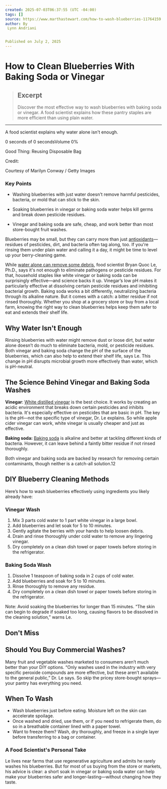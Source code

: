 ```yaml
---
created: 2025-07-03T06:37:55 (UTC -04:00)
tags: []
source: https://www.marthastewart.com/how-to-wash-blueberries-11764159
author: By
 Lynn Andriani


Published on July 2, 2025
---
```


# How to Clean Blueberries With Baking Soda or Vinegar

> ## Excerpt
> Discover the most effective way to wash blueberries with baking soda or vinegar. A food scientist explains how these pantry staples are more efficient than using plain water.

---
A food scientist explains why water alone isn't enough.

0 seconds of 0 secondsVolume 0%

Good Thing: Reusing Disposable Bag

Credit:

Courtesy of Marilyn Conway / Getty Images

### Key Points

-   Washing blueberries with just water doesn't remove harmful pesticides, bacteria, or mold that can stick to the skin.  
    
-   Soaking blueberries in vinegar or baking soda water helps kill germs and break down pesticide residues.  
    
-   Vinegar and baking soda are safe, cheap, and work better than most store-bought fruit washes.

Blueberries may be small, but they can carry more than just [antioxidants](https://www.marthastewart.com/health-benefits-of-blueberries-8766754)—residues of pesticides, dirt, and bacteria often tag along, too. If you're rinsing them under plain water and calling it a day, it might be time to level up your berry-cleaning game.

While [water alone can remove some debris](https://www.marthastewart.com/how-to-wash-blueberries-8671998), food scientist Bryan Quoc Le, Ph.D., says it's not enough to eliminate pathogens or pesticide residues. For that, household staples like white vinegar or baking soda can be surprisingly effective—and science backs it up. Vinegar’s low pH makes it particularly effective at dissolving certain pesticide residues and inhibiting bacterial growth. Baking soda works a bit differently, neutralizing bacteria through its alkaline nature. But it comes with a catch: a bitter residue if not rinsed thoroughly. Whether you shop at a grocery store or buy from a local farm, knowing the right way to clean blueberries helps keep them safer to eat and extends their shelf life.

## Why Water Isn't Enough

Rinsing blueberries with water might remove dust or loose dirt, but water alone doesn’t do much to eliminate bacteria, mold, or pesticide residues. Both vinegar and baking soda change the pH of the surface of the blueberries, which can also help to extend their shelf life, says Le. This change in pH disrupts microbial growth more effectively than water, which is pH-neutral.

## The Science Behind Vinegar and Baking Soda Washes

**Vinegar**: [White distilled vinegar](https://www.marthastewart.com/vinegar-uses-8350561) is the best choice. It works by creating an acidic environment that breaks down certain pesticides and inhibits bacteria. It's especially effective on pesticides that are basic in pH. The key is the pH—not the specific type of vinegar, Dr. Le explains. So while apple cider vinegar can work, white vinegar is usually cheaper and just as effective.

**Baking soda:** [Baking soda](https://www.marthastewart.com/cleaning-with-baking-soda-8363193) is alkaline and better at tackling different kinds of bacteria. However, it can leave behind a faintly bitter residue if not rinsed thoroughly.

Both vinegar and baking soda are backed by research for removing certain contaminants, though neither is a catch-all solution.12

## DIY Blueberry Cleaning Methods

Here’s how to wash blueberries effectively using ingredients you likely already have:

### Vinegar Wash

1.  Mix 3 parts cold water to 1 part white vinegar in a large bowl.
2.  Add blueberries and let soak for 5 to 10 minutes.
3.  Gently agitate the berries with your hands to help loosen debris.
4.  Drain and rinse thoroughly under cold water to remove any lingering vinegar.
5.  Dry completely on a clean dish towel or paper towels before storing in the refrigerator.  
    

### Baking Soda Wash

1.  Dissolve 1 teaspoon of baking soda in 2 cups of cold water.
2.  Add blueberries and soak for 5 to 10 minutes.
3.  Rinse thoroughly to remove any residue.
4.  Dry completely on a clean dish towel or paper towels before storing in the refrigerator.  
    

Note: Avoid soaking the blueberries for longer than 15 minutes. “The skin can begin to degrade if soaked too long, causing flavors to be dissolved in the cleaning solution,” warns Le.

## Don't Miss

## Should You Buy Commercial Washes?

Many fruit and vegetable washes marketed to consumers aren’t much better than your DIY options. “Only washes used in the industry with very specific peroxide compounds are more effective, but these aren’t available to the general public,” Dr. Le says. So skip the pricey store-bought sprays—your pantry has everything you need.

## When To Wash

-   Wash blueberries just before eating. Moisture left on the skin can accelerate spoilage.
-   Once washed and dried, use them, or if you need to refrigerate them, do so in a breathable container lined with a paper towel.
-   Want to freeze them? Wash, dry thoroughly, and freeze in a single layer before transferring to a bag or container.

### A Food Scientist's Personal Take

Le lives near farms that use regenerative agriculture and admits he rarely washes his blueberries. But for most of us buying from the store or markets, his advice is clear: a short soak in vinegar or baking soda water can help make your blueberries safer and longer-lasting—without changing how they taste.

